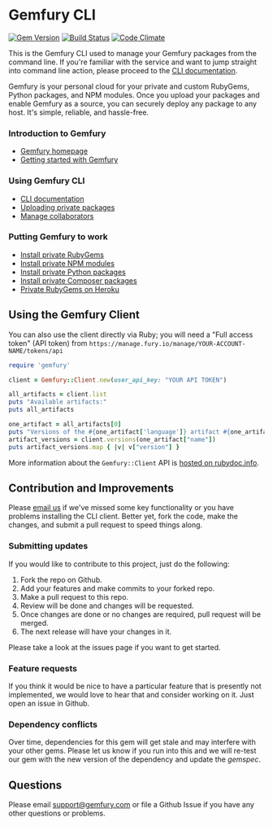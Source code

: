 Gemfury CLI
===========

[![Gem Version](https://badge.fury.io/rb/gemfury.svg)](http://badge.fury.io/rb/gemfury)
[![Build Status](https://secure.travis-ci.org/gemfury/gemfury.svg?branch=master)](https://travis-ci.org/gemfury/gemfury)
[![Code Climate](https://codeclimate.com/github/gemfury/gemfury/badges/gpa.svg)](https://codeclimate.com/github/gemfury/gemfury)

This is the Gemfury CLI used to manage your Gemfury packages from the command line.  If you're
familiar with the service and want to jump straight into command line action, please proceed to
the [CLI documentation](https://gemfury.com/help/gemfury-cli).

Gemfury is your personal cloud for your private and custom RubyGems, Python packages, and NPM
modules.  Once you upload your packages and enable Gemfury as a source, you can securely deploy
any package to any host. It's simple, reliable, and hassle-free.


### Introduction to Gemfury
* [Gemfury homepage](https://gemfury.com/)
* [Getting started with Gemfury](https://gemfury.com/help/getting-started)

### Using Gemfury CLI
* [CLI documentation](https://gemfury.com/help/gemfury-cli)
* [Uploading private packages](https://gemfury.com/help/gemfury-cli#uploading-packages)
* [Manage collaborators](https://gemfury.com/help/gemfury-cli#collaboration)

### Putting Gemfury to work
* [Install private RubyGems](https://gemfury.com/help/install-gems)
* [Install private NPM modules](https://gemfury.com/help/npm-registry)
* [Install private Python packages](https://gemfury.com/help/pypi-server)
* [Install private Composer packages](https://gemfury.com/help/php-composer-server)
* [Private RubyGems on Heroku](https://gemfury.com/help/private-gems-on-heroku)


## Using the Gemfury Client

You can also use the client directly via Ruby; you will need a "Full access token" (API token) from `https://manage.fury.io/manage/YOUR-ACCOUNT-NAME/tokens/api`

```ruby
require 'gemfury'

client = Gemfury::Client.new(user_api_key: "YOUR API TOKEN")

all_artifacts = client.list
puts "Available artifacts:"
puts all_artifacts

one_artifact = all_artifacts[0]
puts "Versions of the #{one_artifact['language']} artifact #{one_artifact['name']}:"
artifact_versions = client.versions(one_artifact["name"])
puts artifact_versions.map { |v| v["version"] }
```

More information about the `Gemfury::Client` API is [hosted on rubydoc.info](https://rubydoc.info/gems/gemfury/Gemfury/Client).


## Contribution and Improvements

Please [email us](mailto:support@gemfury.com) if we've missed some key functionality or you have problems installing the CLI client.  Better yet, fork the code, make the changes, and submit a pull request to speed things along.

### Submitting updates

If you would like to contribute to this project, just do the following:

1. Fork the repo on Github.
2. Add your features and make commits to your forked repo.
3. Make a pull request to this repo.
4. Review will be done and changes will be requested.
5. Once changes are done or no changes are required, pull request will be merged.
6. The next release will have your changes in it.

Please take a look at the issues page if you want to get started.

### Feature requests

If you think it would be nice to have a particular feature that is presently not implemented, we would love
to hear that and consider working on it.  Just open an issue in Github.

### Dependency conflicts

Over time, dependencies for this gem will get stale and may interfere with your other gems.  Please let us know if you run into this and we will re-test our gem with the new version of the dependency and update the _gemspec_.


## Questions

Please email support@gemfury.com or file a Github Issue if you have any other questions or problems.
